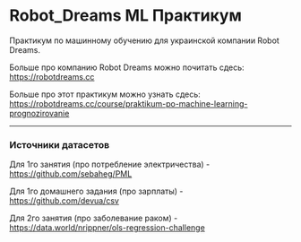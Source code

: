 # Robot_Dreams ML Практикум
Практикум по машинному обучению для украинской компании Robot Dreams.

Больше про компанию Robot Dreams можно почитать сдесь: https://robotdreams.cc

Больше про этот практикум можно узнать сдесь: https://robotdreams.cc/course/praktikum-po-machine-learning-prognozirovanie

___
### Источники датасетов
Для 1го занятия (про потребление электричества) - https://github.com/sebaheg/PML

Для 1го домашнего задания (про зарплаты) - https://github.com/devua/csv

Для 2го занятия (про заболевание раком) - https://data.world/nrippner/ols-regression-challenge
